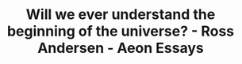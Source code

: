 ---
categories: ['science', 'articles', 'all_articles']
provider_display: "aeon.co"
provider_name: "aeon.co"
favicon_url: "https://aeon.co/favicon.ico"
title: "Will we ever understand the beginning of the universe? - Ross Andersen - Aeon Essays"
published: "2015-05-12T11:00:21"
source: https://aeon.co/essays/will-we-ever-understand-the-beginning-of-the-universe
thumbnail: https://epsilon.aeon.co/images/6a93fac0-e5f1-4119-af9f-15154766235a/header_FLAMMARION-FINAL-SIZED.jpg
---